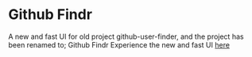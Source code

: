 # Github Findr
A new and fast UI for old project github-user-finder, and the project has been renamed to; Github Findr
Experience the new and fast UI [here](https://swaroop-d.github.io/github-findr)
